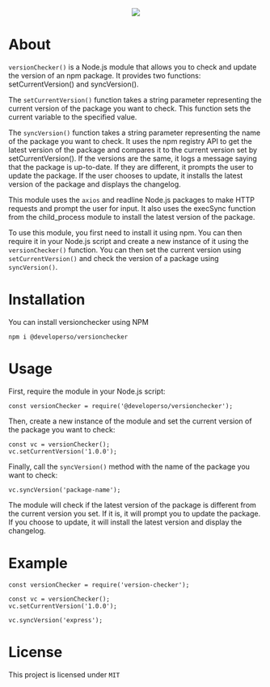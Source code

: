 <p align="center">
<img src="https://user-images.githubusercontent.com/99231654/235589378-ab62d350-4480-4d4b-a312-9c48f5a80056.png">
</p>

# About
`versionChecker()` is a Node.js module that allows you to check and update the version of an npm package. It provides two functions: setCurrentVersion() and syncVersion().

The `setCurrentVersion()` function takes a string parameter representing the current version of the package you want to check. This function sets the current variable to the specified value.

The `syncVersion()` function takes a string parameter representing the name of the package you want to check. It uses the npm registry API to get the latest version of the package and compares it to the current version set by setCurrentVersion(). If the versions are the same, it logs a message saying that the package is up-to-date. If they are different, it prompts the user to update the package. If the user chooses to update, it installs the latest version of the package and displays the changelog.

This module uses the `axios` and readline Node.js packages to make HTTP requests and prompt the user for input. It also uses the execSync function from the child_process module to install the latest version of the package.

To use this module, you first need to install it using npm. You can then require it in your Node.js script and create a new instance of it using the `versionChecker()` function. You can then set the current version using `setCurrentVersion()` and check the version of a package using `syncVersion()`.


# Installation 

You can install versionchecker using NPM

```
npm i @developerso/versionchecker
```

# Usage

First, require the module in your Node.js script:

```
const versionChecker = require('@developerso/versionchecker');
```
Then, create a new instance of the module and set the current version of the package you want to check:

```
const vc = versionChecker();
vc.setCurrentVersion('1.0.0');
```
Finally, call the `syncVersion()` method with the name of the package you want to check:

```
vc.syncVersion('package-name');
```

The module will check if the latest version of the package is different from the current version you set. If it is, it will prompt you to update the package. If you choose to update, it will install the latest version and display the changelog.

# Example

```
const versionChecker = require('version-checker');

const vc = versionChecker();
vc.setCurrentVersion('1.0.0');

vc.syncVersion('express');
```

# License 

This project is licensed under `MIT`
